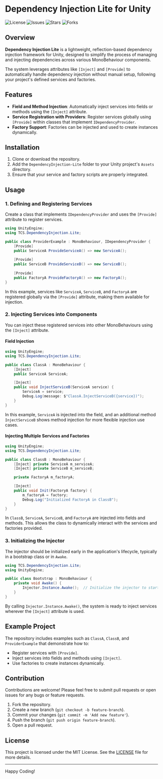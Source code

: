 
# Dependency Injection Lite for Unity

![License](https://img.shields.io/github/license/Ddemon26/TCS-DependencyInjection-Lite)
![Issues](https://img.shields.io/github/issues/Ddemon26/TCS-DependencyInjection-Lite)
![Stars](https://img.shields.io/github/stars/Ddemon26/TCS-DependencyInjection-Lite)
![Forks](https://img.shields.io/github/forks/Ddemon26/TCS-DependencyInjection-Lite)

## Overview

**Dependency Injection Lite** is a lightweight, reflection-based dependency injection framework for Unity, designed to simplify the process of managing and injecting dependencies across various MonoBehaviour components.

The system leverages attributes like `[Inject]` and `[Provide]` to automatically handle dependency injection without manual setup, following your project's defined services and factories.

## Features

- **Field and Method Injection**: Automatically inject services into fields or methods using the `[Inject]` attribute.
- **Service Registration with Providers**: Register services globally using `[Provide]` within classes that implement `IDependencyProvider`.
- **Factory Support**: Factories can be injected and used to create instances dynamically.

## Installation

1. Clone or download the repository.
2. Add the `DependencyInjection-Lite` folder to your Unity project's `Assets` directory.
3. Ensure that your service and factory scripts are properly integrated.

## Usage

### 1. Defining and Registering Services

Create a class that implements `IDependencyProvider` and uses the `[Provide]` attribute to register services.

```csharp
using UnityEngine;
using TCS.DependencyInjection.Lite;

public class ProviderExample : MonoBehaviour, IDependencyProvider {
    [Provide]
    public ServiceA ProvideServiceA() => new ServiceA();
    
    [Provide]
    public ServiceB ProvideServiceB() => new ServiceB();
    
    [Provide]
    public FactoryA ProvideFactoryA() => new FactoryA();
}
```

In this example, services like `ServiceA`, `ServiceB`, and `FactoryA` are registered globally via the `[Provide]` attribute, making them available for injection.

### 2. Injecting Services into Components

You can inject these registered services into other MonoBehaviours using the `[Inject]` attribute.

#### Field Injection

```csharp
using UnityEngine;
using TCS.DependencyInjection.Lite;

public class ClassA : MonoBehaviour {
    [Inject]
    public ServiceA ServiceA;

    [Inject]
    public void InjectServiceB(ServiceA service) {
        ServiceA = service;
        Debug.Log(message: $"ClassA.InjectServiceB({service})");
    }
}
```

In this example, `ServiceA` is injected into the field, and an additional method `InjectServiceB` shows method injection for more flexible injection use cases.

#### Injecting Multiple Services and Factories

```csharp
using UnityEngine;
using TCS.DependencyInjection.Lite;

public class ClassB : MonoBehaviour {
    [Inject] private ServiceA m_serviceA;
    [Inject] private ServiceB m_serviceB;

    private FactoryA m_factoryA;

    [Inject]
    public void Init(FactoryA factory) {
        m_factoryA = factory;
        Debug.Log("Initialized FactoryA in ClassB");
    }
}
```

In `ClassB`, `ServiceA`, `ServiceB`, and `FactoryA` are injected into fields and methods. This allows the class to dynamically interact with the services and factories provided.

### 3. Initializing the Injector

The injector should be initialized early in the application's lifecycle, typically in a bootstrap class or in `Awake`.

```csharp
using TCS.DependencyInjection.Lite;
using UnityEngine;

public class Bootstrap : MonoBehaviour {
    private void Awake() {
        Injector.Instance.Awake();  // Initialize the injector to start injecting services
    }
}
```

By calling `Injector.Instance.Awake()`, the system is ready to inject services wherever the `[Inject]` attribute is used.

## Example Project

The repository includes examples such as `ClassA`, `ClassB`, and `ProviderExample` that demonstrate how to:
- Register services with `[Provide]`.
- Inject services into fields and methods using `[Inject]`.
- Use factories to create instances dynamically.

## Contribution

Contributions are welcome! Please feel free to submit pull requests or open issues for any bugs or feature requests.

1. Fork the repository.
2. Create a new branch (`git checkout -b feature-branch`).
3. Commit your changes (`git commit -m 'Add new feature'`).
4. Push the branch (`git push origin feature-branch`).
5. Open a pull request.

## License

This project is licensed under the MIT License. See the [LICENSE](LICENSE) file for more details.

---

Happy Coding!
